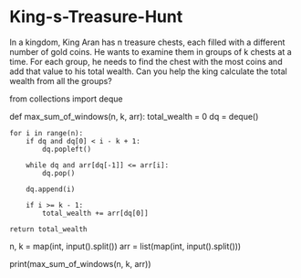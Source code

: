# King-s-Treasure-Hunt

In a kingdom, King Aran has n treasure chests, each filled with a different number of gold coins. He wants to examine them in groups of k chests at a time. For each group, he needs to find the chest with the most coins and add that value to his total wealth. Can you help the king calculate the total wealth from all the groups?


from collections import deque

def max_sum_of_windows(n, k, arr):
    total_wealth = 0
    dq = deque()  

    for i in range(n):
        if dq and dq[0] < i - k + 1:
            dq.popleft()

        while dq and arr[dq[-1]] <= arr[i]:
            dq.pop()

        dq.append(i)

        if i >= k - 1:
            total_wealth += arr[dq[0]]  

    return total_wealth

n, k = map(int, input().split())
arr = list(map(int, input().split()))

print(max_sum_of_windows(n, k, arr))
